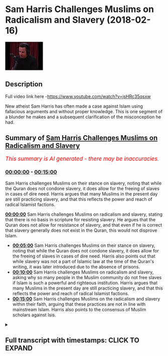 # Sam Harris Challenges Muslims on Radicalism and Slavery (2018-02-16)

![alt Sam Harris Challenges Muslims on Radicalism and Slavery](Hl7mPkjE8pI.jpg "Sam Harris Challenges Muslims on Radicalism and Slavery")

## Description

Full video link here -https://www.youtube.com/watch?v=jsHRc35qsxw

New atheist Sam Harris has often made a case against Islam using fallacious arguments and without proper knowledge. This is one segment of a blunder he makes and a subsequent clarification of the misconception he had.

## Summary of [Sam Harris Challenges Muslims on Radicalism and Slavery](https://www.youtube.com/watch?v=Hl7mPkjE8pI)


*<span style="color:red; font-size:125%">This summary is AI generated - there may be inaccuracies</span>. [](/)*

### [00:00:00](https://www.youtube.com/watch?v=Hl7mPkjE8pI&t=0) - [00:15:00](https://www.youtube.com/watch?v=Hl7mPkjE8pI&t=900)

 Sam Harris challenges Muslims on their stance on slavery, noting that while the Quran does not condone slavery, it does allow for the freeing of slaves in cases of dire need. Harris argues that many Muslims in the present day are still practicing slavery, and that this reflects the power and reach of radical Islamist factions.

**[00:00:00](https://www.youtube.com/watch?v=Hl7mPkjE8pI&t=0)** Sam Harris challenges Muslims on radicalism and slavery, stating that there is no basis in scripture for resisting slavery. He argues that the Quran does not allow for resistance of slavery, and that even if he is correct that slavery generally does not exist in the Quran, this would not disprove Islam.
* **[00:05:00](https://www.youtube.com/watch?v=Hl7mPkjE8pI&t=300)**  Sam Harris challenges Muslims on their stance on slavery, noting that while the Quran does not condone slavery, it does allow for the freeing of slaves in cases of dire need. Harris also points out that while slavery was not a part of Islamic law at the time of the Quran's writing, it was later introduced due to the absence of prisons.
* **[00:10:00](https://www.youtube.com/watch?v=Hl7mPkjE8pI&t=600)** Sam Harris challenges Muslims on radicalism and slavery, asking why so many people in the Muslim community do not free slaves if Islam is such a powerful and righteous institution. Harris argues that many Muslims in the present day are still practicing slavery, and that this reflects the power and reach of radical Islamist factions.
* **[00:15:00](https://www.youtube.com/watch?v=Hl7mPkjE8pI&t=900)** Sam Harris challenges Muslims on the radicalism and slavery within their faith, arguing that these practices are not in line with mainstream Islam. Harris also points to the consensus of Muslim scholars against Isis.

<details><summary><h2>Full transcript with timestamps: CLICK TO EXPAND</h2></summary>

[0:00:02](https://youtu.be/Hl7mPkjE8pI?t=2) so that he would you me I don't even  
[0:00:11](https://youtu.be/Hl7mPkjE8pI?t=11) have to go to them alright let's go to  
[0:00:13](https://youtu.be/Hl7mPkjE8pI?t=13) the next one no you can slavery this is  
[0:00:17](https://youtu.be/Hl7mPkjE8pI?t=17) the horror of Abrahamic religion  
[0:00:21](https://youtu.be/Hl7mPkjE8pI?t=21) generally these are this is why we know  
[0:00:23](https://youtu.be/Hl7mPkjE8pI?t=23) these are in books were not authored by  
[0:00:25](https://youtu.be/Hl7mPkjE8pI?t=25) a moral genius the Bible in the Quran  
[0:00:28](https://youtu.be/Hl7mPkjE8pI?t=28) can't give you a basis to resist slavery  
[0:00:32](https://youtu.be/Hl7mPkjE8pI?t=32) take it away so this is this is really  
[0:00:36](https://youtu.be/Hl7mPkjE8pI?t=36) interesting because Sam Harris is  
[0:00:37](https://youtu.be/Hl7mPkjE8pI?t=37) actually written a book called the moral  
[0:00:39](https://youtu.be/Hl7mPkjE8pI?t=39) landscape and in that book called the  
[0:00:42](https://youtu.be/Hl7mPkjE8pI?t=42) moral landscape he writes in a footnote  
[0:00:44](https://youtu.be/Hl7mPkjE8pI?t=44) and one of the ending chapters I forget  
[0:00:46](https://youtu.be/Hl7mPkjE8pI?t=46) which type sure exactly but he writes  
[0:00:48](https://youtu.be/Hl7mPkjE8pI?t=48) and this is a kind of paraphrase of what  
[0:00:51](https://youtu.be/Hl7mPkjE8pI?t=51) he says he says that there is no  
[0:00:52](https://youtu.be/Hl7mPkjE8pI?t=52) neurobiological way of ascertaining  
[0:00:55](https://youtu.be/Hl7mPkjE8pI?t=55) truth and falsehood in other words  
[0:00:58](https://youtu.be/Hl7mPkjE8pI?t=58) objective morality according to sam  
[0:01:00](https://youtu.be/Hl7mPkjE8pI?t=60) harris cannot be ascertained on the  
[0:01:02](https://youtu.be/Hl7mPkjE8pI?t=62) atheistic materialistic worldview this  
[0:01:05](https://youtu.be/Hl7mPkjE8pI?t=65) is not just some Harris's opinion this  
[0:01:07](https://youtu.be/Hl7mPkjE8pI?t=67) is the opinion of Richard Dawkins of  
[0:01:08](https://youtu.be/Hl7mPkjE8pI?t=68) jacquees Derrida of Bertrand Russell of  
[0:01:11](https://youtu.be/Hl7mPkjE8pI?t=71) Nietzsche of most post modernist atheist  
[0:01:15](https://youtu.be/Hl7mPkjE8pI?t=75) philosophers that actually objects of  
[0:01:17](https://youtu.be/Hl7mPkjE8pI?t=77) morality cannot be ascertained what's  
[0:01:20](https://youtu.be/Hl7mPkjE8pI?t=80) really interesting is that on the one  
[0:01:21](https://youtu.be/Hl7mPkjE8pI?t=81) hand where they make this patently clear  
[0:01:22](https://youtu.be/Hl7mPkjE8pI?t=82) but there was no philosophical  
[0:01:24](https://youtu.be/Hl7mPkjE8pI?t=84) epistemological base for basically  
[0:01:27](https://youtu.be/Hl7mPkjE8pI?t=87) believing an objective morality  
[0:01:30](https://youtu.be/Hl7mPkjE8pI?t=90) they'll make arguments which are moral  
[0:01:33](https://youtu.be/Hl7mPkjE8pI?t=93) against religion and this is one of the  
[0:01:36](https://youtu.be/Hl7mPkjE8pI?t=96) arguments that they made so he makes he  
[0:01:38](https://youtu.be/Hl7mPkjE8pI?t=98) says that the slavery and whatnot let's  
[0:01:40](https://youtu.be/Hl7mPkjE8pI?t=100) take for granted let's let's say for the  
[0:01:42](https://youtu.be/Hl7mPkjE8pI?t=102) sake of argument that he's right about  
[0:01:43](https://youtu.be/Hl7mPkjE8pI?t=103) this about slavery generally speaking  
[0:01:45](https://youtu.be/Hl7mPkjE8pI?t=105) even if he was completely right that  
[0:01:48](https://youtu.be/Hl7mPkjE8pI?t=108) would do absolutely nothing for the case  
[0:01:49](https://youtu.be/Hl7mPkjE8pI?t=109) of atheism and absolutely nothing for  
[0:01:51](https://youtu.be/Hl7mPkjE8pI?t=111) disproving Islam however he is wrong on  
[0:01:53](https://youtu.be/Hl7mPkjE8pI?t=113) that because of one very simple verse in  
[0:01:57](https://youtu.be/Hl7mPkjE8pI?t=117) the Quran which most of the children our  
[0:02:00](https://youtu.be/Hl7mPkjE8pI?t=120) children have memorized in so little  
[0:02:02](https://youtu.be/Hl7mPkjE8pI?t=122) ballads in chapter 90 of the Quran where  
[0:02:04](https://youtu.be/Hl7mPkjE8pI?t=124) simply says were mad at the rock amela  
[0:02:06](https://youtu.be/Hl7mPkjE8pI?t=126) ABBA FATCA Aqaba what do you know of the  
[0:02:10](https://youtu.be/Hl7mPkjE8pI?t=130) good way what would make you know what  
[0:02:12](https://youtu.be/Hl7mPkjE8pI?t=132) the good way is for  
[0:02:13](https://youtu.be/Hl7mPkjE8pI?t=133) being slaves is the good way his exact  
[0:02:15](https://youtu.be/Hl7mPkjE8pI?t=135) terminology was that there is nothing  
[0:02:17](https://youtu.be/Hl7mPkjE8pI?t=137) within or inside or outside of the  
[0:02:20](https://youtu.be/Hl7mPkjE8pI?t=140) scriptures which allows for the  
[0:02:22](https://youtu.be/Hl7mPkjE8pI?t=142) resisting of slavery the Quran says very  
[0:02:24](https://youtu.be/Hl7mPkjE8pI?t=144) clearly that actually were mad at the  
[0:02:27](https://youtu.be/Hl7mPkjE8pI?t=147) raka malapa  
[0:02:28](https://youtu.be/Hl7mPkjE8pI?t=148) what would make you know what the good  
[0:02:30](https://youtu.be/Hl7mPkjE8pI?t=150) way is freeing slaves is the good way  
[0:02:32](https://youtu.be/Hl7mPkjE8pI?t=152) what he is saying because he is I  
[0:02:34](https://youtu.be/Hl7mPkjE8pI?t=154) believe theologically illiterate I don't  
[0:02:38](https://youtu.be/Hl7mPkjE8pI?t=158) think he's actually someone who reads  
[0:02:39](https://youtu.be/Hl7mPkjE8pI?t=159) books theological books Quran Sunnah  
[0:02:42](https://youtu.be/Hl7mPkjE8pI?t=162) hadith and these things I don't think he  
[0:02:44](https://youtu.be/Hl7mPkjE8pI?t=164) actually even looks at the Bible too  
[0:02:45](https://youtu.be/Hl7mPkjE8pI?t=165) deeply I think he makes sociological  
[0:02:48](https://youtu.be/Hl7mPkjE8pI?t=168) cases and generalizes them on the  
[0:02:50](https://youtu.be/Hl7mPkjE8pI?t=170) religion and that's very very much the  
[0:02:53](https://youtu.be/Hl7mPkjE8pI?t=173) nature of what he does he never close to  
[0:02:54](https://youtu.be/Hl7mPkjE8pI?t=174) Quran  
[0:02:55](https://youtu.be/Hl7mPkjE8pI?t=175) you'll never really see this guy quote  
[0:02:56](https://youtu.be/Hl7mPkjE8pI?t=176) in the Quran sam harris sam harris  
[0:02:58](https://youtu.be/Hl7mPkjE8pI?t=178) doesn't really quote though I've never  
[0:02:59](https://youtu.be/Hl7mPkjE8pI?t=179) seen him I've never once seen him  
[0:03:00](https://youtu.be/Hl7mPkjE8pI?t=180) quoting the Quran because he knows muddy  
[0:03:02](https://youtu.be/Hl7mPkjE8pI?t=182) water for him he's not trained on this  
[0:03:05](https://youtu.be/Hl7mPkjE8pI?t=185) he shouldn't talk about this is he is  
[0:03:07](https://youtu.be/Hl7mPkjE8pI?t=187) what they call an ultra crapper darien  
[0:03:09](https://youtu.be/Hl7mPkjE8pI?t=189) his non-specialists talking about  
[0:03:11](https://youtu.be/Hl7mPkjE8pI?t=191) something which does not concern him  
[0:03:13](https://youtu.be/Hl7mPkjE8pI?t=193) he's completely talking about something  
[0:03:14](https://youtu.be/Hl7mPkjE8pI?t=194) which is out of his Lane when he does  
[0:03:16](https://youtu.be/Hl7mPkjE8pI?t=196) the same thing with philosophies the  
[0:03:17](https://youtu.be/Hl7mPkjE8pI?t=197) same thing he's a non specialist in  
[0:03:19](https://youtu.be/Hl7mPkjE8pI?t=199) philosophy not specialists in theology  
[0:03:20](https://youtu.be/Hl7mPkjE8pI?t=200) when he talks about both those matters  
[0:03:22](https://youtu.be/Hl7mPkjE8pI?t=202) as if he is an authority on those two  
[0:03:23](https://youtu.be/Hl7mPkjE8pI?t=203) matters so here he said that the the  
[0:03:27](https://youtu.be/Hl7mPkjE8pI?t=207) Quran and I'm also quite the Bible now  
[0:03:29](https://youtu.be/Hl7mPkjE8pI?t=209) but we're talking about the Quran  
[0:03:30](https://youtu.be/Hl7mPkjE8pI?t=210) specifically has there's nothing in it  
[0:03:32](https://youtu.be/Hl7mPkjE8pI?t=212) that would allow us to resist slavery so  
[0:03:33](https://youtu.be/Hl7mPkjE8pI?t=213) he would not be able to basically just  
[0:03:35](https://youtu.be/Hl7mPkjE8pI?t=215) he would not be able to explain away  
[0:03:38](https://youtu.be/Hl7mPkjE8pI?t=218) that verse which is a non abrogated  
[0:03:40](https://youtu.be/Hl7mPkjE8pI?t=220) verse of the Quran moreover I guess what  
[0:03:43](https://youtu.be/Hl7mPkjE8pI?t=223) he's trying to say is because the office  
[0:03:44](https://youtu.be/Hl7mPkjE8pI?t=224) of the Quran which talked about what  
[0:03:45](https://youtu.be/Hl7mPkjE8pI?t=225) your right hand possesses and and these  
[0:03:48](https://youtu.be/Hl7mPkjE8pI?t=228) things in the hadith the various a  
[0:03:51](https://youtu.be/Hl7mPkjE8pI?t=231) hadith Nasir how it shows us that there  
[0:03:52](https://youtu.be/Hl7mPkjE8pI?t=232) were slaves at the time of the Prophet  
[0:03:53](https://youtu.be/Hl7mPkjE8pI?t=233) and we're not denying that that's the  
[0:03:54](https://youtu.be/Hl7mPkjE8pI?t=234) case absolutely there was slaves at the  
[0:03:56](https://youtu.be/Hl7mPkjE8pI?t=236) time of the Prophet we are saying that  
[0:03:58](https://youtu.be/Hl7mPkjE8pI?t=238) the object of office led the whole world  
[0:04:00](https://youtu.be/Hl7mPkjE8pI?t=240) I mean the whole world at that time  
[0:04:01](https://youtu.be/Hl7mPkjE8pI?t=241) absolutely well slavery ended in  
[0:04:03](https://youtu.be/Hl7mPkjE8pI?t=243) American 1865 in in Britain in 1807 and  
[0:04:09](https://youtu.be/Hl7mPkjE8pI?t=249) you can that's legally once again if we  
[0:04:12](https://youtu.be/Hl7mPkjE8pI?t=252) take a step back and say what is slavery  
[0:04:13](https://youtu.be/Hl7mPkjE8pI?t=253) does it the international I think is  
[0:04:16](https://youtu.be/Hl7mPkjE8pI?t=256) called the International anti-slavery  
[0:04:17](https://youtu.be/Hl7mPkjE8pI?t=257) organisations they they actually said  
[0:04:20](https://youtu.be/Hl7mPkjE8pI?t=260) that slavery is defined as includes  
[0:04:23](https://youtu.be/Hl7mPkjE8pI?t=263) child labor human trafficking and  
[0:04:25](https://youtu.be/Hl7mPkjE8pI?t=265) prostitution let's  
[0:04:27](https://youtu.be/Hl7mPkjE8pI?t=267) these things if we consider these  
[0:04:29](https://youtu.be/Hl7mPkjE8pI?t=269) factors and we're very serious about  
[0:04:30](https://youtu.be/Hl7mPkjE8pI?t=270) those definitions and I would say I  
[0:04:32](https://youtu.be/Hl7mPkjE8pI?t=272) would claim that the West is actually  
[0:04:34](https://youtu.be/Hl7mPkjE8pI?t=274) more involved and engaged with slavery  
[0:04:37](https://youtu.be/Hl7mPkjE8pI?t=277) than any other part of the world and I  
[0:04:40](https://youtu.be/Hl7mPkjE8pI?t=280) think that now if you really care if you  
[0:04:43](https://youtu.be/Hl7mPkjE8pI?t=283) really want to make a difference since  
[0:04:45](https://youtu.be/Hl7mPkjE8pI?t=285) we live here that's something that's not  
[0:04:47](https://youtu.be/Hl7mPkjE8pI?t=287) talked about that's like our little  
[0:04:49](https://youtu.be/Hl7mPkjE8pI?t=289) secret America's secret that there are  
[0:04:51](https://youtu.be/Hl7mPkjE8pI?t=291) child sex slave rings in our country  
[0:04:54](https://youtu.be/Hl7mPkjE8pI?t=294) right now up to three hundred thousand  
[0:05:02](https://youtu.be/Hl7mPkjE8pI?t=302) boys and girls are sold in the United  
[0:05:04](https://youtu.be/Hl7mPkjE8pI?t=304) States every year and many of them don't  
[0:05:07](https://youtu.be/Hl7mPkjE8pI?t=307) make it out of the industry alive there  
[0:05:10](https://youtu.be/Hl7mPkjE8pI?t=310) are only 99 known survivors from the  
[0:05:13](https://youtu.be/Hl7mPkjE8pI?t=313) state of Texas in the last 20 years  
[0:05:14](https://youtu.be/Hl7mPkjE8pI?t=314) who've managed to escape sexual slavery  
[0:05:17](https://youtu.be/Hl7mPkjE8pI?t=317) when we think of the most horrific of  
[0:05:19](https://youtu.be/Hl7mPkjE8pI?t=319) crimes the ones so morally repugnant and  
[0:05:22](https://youtu.be/Hl7mPkjE8pI?t=322) Barbara you know the widespread ones  
[0:05:24](https://youtu.be/Hl7mPkjE8pI?t=324) that make you question humanity it can  
[0:05:27](https://youtu.be/Hl7mPkjE8pI?t=327) help us cope to believe they happen  
[0:05:28](https://youtu.be/Hl7mPkjE8pI?t=328) somewhere else  
[0:05:29](https://youtu.be/Hl7mPkjE8pI?t=329) somewhere far away that's why this  
[0:05:31](https://youtu.be/Hl7mPkjE8pI?t=331) weekend's FBI prostitution sting and  
[0:05:34](https://youtu.be/Hl7mPkjE8pI?t=334) capture of over a hundred and fifty  
[0:05:35](https://youtu.be/Hl7mPkjE8pI?t=335) pimps was so disturbing over a hundred  
[0:05:38](https://youtu.be/Hl7mPkjE8pI?t=338) children rescued sexual slavery here at  
[0:05:42](https://youtu.be/Hl7mPkjE8pI?t=342) home how does it still happen right so  
[0:05:44](https://youtu.be/Hl7mPkjE8pI?t=344) now you want to go ahead and do some  
[0:05:46](https://youtu.be/Hl7mPkjE8pI?t=346) social good yeah Joe Rogan's just step  
[0:05:48](https://youtu.be/Hl7mPkjE8pI?t=348) up Sam Harris to step up while you men  
[0:05:50](https://youtu.be/Hl7mPkjE8pI?t=350) trafficking and talk about human  
[0:05:51](https://youtu.be/Hl7mPkjE8pI?t=351) trafficking that's happening right here  
[0:05:53](https://youtu.be/Hl7mPkjE8pI?t=353) in our backyard yeah but no you got to  
[0:05:55](https://youtu.be/Hl7mPkjE8pI?t=355) go talk about you know is that the other  
[0:05:57](https://youtu.be/Hl7mPkjE8pI?t=357) I point the finger that way  
[0:05:59](https://youtu.be/Hl7mPkjE8pI?t=359) so we don't have to really talk about  
[0:06:00](https://youtu.be/Hl7mPkjE8pI?t=360) what's going on at home it's really  
[0:06:01](https://youtu.be/Hl7mPkjE8pI?t=361) interesting cuz Polaris said that  
[0:06:03](https://youtu.be/Hl7mPkjE8pI?t=363) Polaris is what I think is cool pilars  
[0:06:04](https://youtu.be/Hl7mPkjE8pI?t=364) one of the organizations they said that  
[0:06:06](https://youtu.be/Hl7mPkjE8pI?t=366) America's engaged in slavery the  
[0:06:08](https://youtu.be/Hl7mPkjE8pI?t=368) majority of people that they enslave in  
[0:06:10](https://youtu.be/Hl7mPkjE8pI?t=370) human trafficking human trafficking  
[0:06:11](https://youtu.be/Hl7mPkjE8pI?t=371) forms is that are actually people of  
[0:06:13](https://youtu.be/Hl7mPkjE8pI?t=373) ethnic minority descent so black people  
[0:06:16](https://youtu.be/Hl7mPkjE8pI?t=376) etc those people are human engaged in  
[0:06:20](https://youtu.be/Hl7mPkjE8pI?t=380) the process of human trafficking who are  
[0:06:21](https://youtu.be/Hl7mPkjE8pI?t=381) who are trafficked are actually people  
[0:06:23](https://youtu.be/Hl7mPkjE8pI?t=383) of ethnic minorities so they're actually  
[0:06:25](https://youtu.be/Hl7mPkjE8pI?t=385) oppressing minorities enslaving people  
[0:06:28](https://youtu.be/Hl7mPkjE8pI?t=388) going back to what we used to be doing  
[0:06:30](https://youtu.be/Hl7mPkjE8pI?t=390) the 1865 days and talking to us about  
[0:06:33](https://youtu.be/Hl7mPkjE8pI?t=393) slavery  
[0:06:34](https://youtu.be/Hl7mPkjE8pI?t=394) it's lama's I would put this very  
[0:06:35](https://youtu.be/Hl7mPkjE8pI?t=395) candidly only on the record one of the  
[0:06:38](https://youtu.be/Hl7mPkjE8pI?t=398) objectives of Islam  
[0:06:40](https://youtu.be/Hl7mPkjE8pI?t=400) is to do away with the institution of  
[0:06:43](https://youtu.be/Hl7mPkjE8pI?t=403) slavery the the mechanism by which and  
[0:06:46](https://youtu.be/Hl7mPkjE8pI?t=406) through which it attempted to do this  
[0:06:48](https://youtu.be/Hl7mPkjE8pI?t=408) which is what I was saying before was an  
[0:06:51](https://youtu.be/Hl7mPkjE8pI?t=411) incremental gradualist method  
[0:06:53](https://youtu.be/Hl7mPkjE8pI?t=413) it wasn't an instant abolition and we  
[0:06:55](https://youtu.be/Hl7mPkjE8pI?t=415) know from history that frankly when  
[0:06:57](https://youtu.be/Hl7mPkjE8pI?t=417) abolitions are attempted just like in  
[0:06:59](https://youtu.be/Hl7mPkjE8pI?t=419) this country when the abolition was at M  
[0:07:00](https://youtu.be/Hl7mPkjE8pI?t=420) state of alcohol people rebelled against  
[0:07:02](https://youtu.be/Hl7mPkjE8pI?t=422) it very quickly if something as deep and  
[0:07:05](https://youtu.be/Hl7mPkjE8pI?t=425) as economically important as the  
[0:07:07](https://youtu.be/Hl7mPkjE8pI?t=427) institution of slavery is interwoven  
[0:07:09](https://youtu.be/Hl7mPkjE8pI?t=429) into the economic fiber of a society  
[0:07:12](https://youtu.be/Hl7mPkjE8pI?t=432) it's not possible if we to pull the rug  
[0:07:14](https://youtu.be/Hl7mPkjE8pI?t=434) under someone's foot so in other words  
[0:07:16](https://youtu.be/Hl7mPkjE8pI?t=436) what Islam came with was an incremental  
[0:07:18](https://youtu.be/Hl7mPkjE8pI?t=438) method using different things and of  
[0:07:21](https://youtu.be/Hl7mPkjE8pI?t=441) them as they can't because in sort of  
[0:07:23](https://youtu.be/Hl7mPkjE8pI?t=443) the touhou chapter of the Quran one of  
[0:07:25](https://youtu.be/Hl7mPkjE8pI?t=445) the there are nine things or eight or  
[0:07:27](https://youtu.be/Hl7mPkjE8pI?t=447) nine things that are mentioned in the in  
[0:07:29](https://youtu.be/Hl7mPkjE8pI?t=449) the verse which talks about zakat and  
[0:07:31](https://youtu.be/Hl7mPkjE8pI?t=451) one of them was well fed a club the  
[0:07:33](https://youtu.be/Hl7mPkjE8pI?t=453) people who is who are enslaved so in  
[0:07:35](https://youtu.be/Hl7mPkjE8pI?t=455) other words since the cat is one of the  
[0:07:37](https://youtu.be/Hl7mPkjE8pI?t=457) five pillars of Islam and since the five  
[0:07:40](https://youtu.be/Hl7mPkjE8pI?t=460) pillar this particular pillar must be  
[0:07:42](https://youtu.be/Hl7mPkjE8pI?t=462) continued until the day of judgment we  
[0:07:44](https://youtu.be/Hl7mPkjE8pI?t=464) believe then the e there must have been  
[0:07:46](https://youtu.be/Hl7mPkjE8pI?t=466) a certain amount of money always  
[0:07:49](https://youtu.be/Hl7mPkjE8pI?t=469) designated for the freeing of slaves but  
[0:07:52](https://youtu.be/Hl7mPkjE8pI?t=472) of course sam harris doesn't know this  
[0:07:54](https://youtu.be/Hl7mPkjE8pI?t=474) another thing which is really  
[0:07:56](https://youtu.be/Hl7mPkjE8pI?t=476) interesting is chapter 24 verse 33 of  
[0:07:58](https://youtu.be/Hl7mPkjE8pI?t=478) the quran which explicitly says that if  
[0:08:02](https://youtu.be/Hl7mPkjE8pI?t=482) at that particular time which is  
[0:08:04](https://youtu.be/Hl7mPkjE8pI?t=484) obviously not not applicable to us and  
[0:08:06](https://youtu.be/Hl7mPkjE8pI?t=486) that particular historical time period  
[0:08:09](https://youtu.be/Hl7mPkjE8pI?t=489) something called maquette Eber can be  
[0:08:10](https://youtu.be/Hl7mPkjE8pI?t=490) done no kotoba is where you literally  
[0:08:12](https://youtu.be/Hl7mPkjE8pI?t=492) have someone who's enslaved and then  
[0:08:14](https://youtu.be/Hl7mPkjE8pI?t=494) they say to their slave owner they say  
[0:08:17](https://youtu.be/Hl7mPkjE8pI?t=497) to their slave owner I want to be free  
[0:08:18](https://youtu.be/Hl7mPkjE8pI?t=498) and I'll ransom myself okay that person  
[0:08:22](https://youtu.be/Hl7mPkjE8pI?t=502) is not a criminal that person is not  
[0:08:25](https://youtu.be/Hl7mPkjE8pI?t=505) someone who's done anything according to  
[0:08:27](https://youtu.be/Hl7mPkjE8pI?t=507) chapter 24 verse 33 and you can look at  
[0:08:28](https://youtu.be/Hl7mPkjE8pI?t=508) for example to fiddle Toby or other  
[0:08:30](https://youtu.be/Hl7mPkjE8pI?t=510) tempers here like extra Jesus's that  
[0:08:33](https://youtu.be/Hl7mPkjE8pI?t=513) explicitly say that there's an opinion  
[0:08:35](https://youtu.be/Hl7mPkjE8pI?t=515) that says and this is a strong opinion  
[0:08:36](https://youtu.be/Hl7mPkjE8pI?t=516) going back to the Sahaba and the  
[0:08:38](https://youtu.be/Hl7mPkjE8pI?t=518) Companions the Prophet if this  
[0:08:40](https://youtu.be/Hl7mPkjE8pI?t=520) particular indentured servant because  
[0:08:43](https://youtu.be/Hl7mPkjE8pI?t=523) they're not really slaves in the  
[0:08:44](https://youtu.be/Hl7mPkjE8pI?t=524) colloquial sense because you think of  
[0:08:45](https://youtu.be/Hl7mPkjE8pI?t=525) slaves like racial slavery we'd never  
[0:08:46](https://youtu.be/Hl7mPkjE8pI?t=526) had died in Islam  
[0:08:47](https://youtu.be/Hl7mPkjE8pI?t=527) that's never been part of Islamic never  
[0:08:49](https://youtu.be/Hl7mPkjE8pI?t=529) never ever racial stuff is the Quran is  
[0:08:52](https://youtu.be/Hl7mPkjE8pI?t=532) very that's what people think that's  
[0:08:54](https://youtu.be/Hl7mPkjE8pI?t=534) they have in there that we're talking  
[0:08:55](https://youtu.be/Hl7mPkjE8pI?t=535) about indentured because at the time  
[0:08:56](https://youtu.be/Hl7mPkjE8pI?t=536) there was no prisons so these people  
[0:08:58](https://youtu.be/Hl7mPkjE8pI?t=538) were put into into homes and imprisoned  
[0:09:01](https://youtu.be/Hl7mPkjE8pI?t=541) as if it was a prison right  
[0:09:04](https://youtu.be/Hl7mPkjE8pI?t=544) so that particular person if they demand  
[0:09:06](https://youtu.be/Hl7mPkjE8pI?t=546) yeah if they demand from the the slave  
[0:09:09](https://youtu.be/Hl7mPkjE8pI?t=549) owner to be freed then according to the  
[0:09:12](https://youtu.be/Hl7mPkjE8pI?t=552) Philip or Toby  
[0:09:13](https://youtu.be/Hl7mPkjE8pI?t=553) and according to the sahaba that are  
[0:09:15](https://youtu.be/Hl7mPkjE8pI?t=555) related by this stuff's here they must  
[0:09:19](https://youtu.be/Hl7mPkjE8pI?t=559) be freed even if the the slave owner or  
[0:09:21](https://youtu.be/Hl7mPkjE8pI?t=561) you can say the the the the the one  
[0:09:24](https://youtu.be/Hl7mPkjE8pI?t=564) who's the prisoner the the one who's  
[0:09:26](https://youtu.be/Hl7mPkjE8pI?t=566) imprisoning this indentured servant  
[0:09:27](https://youtu.be/Hl7mPkjE8pI?t=567) declines it this person can go to  
[0:09:29](https://youtu.be/Hl7mPkjE8pI?t=569) Accardi can go to a judge and and  
[0:09:32](https://youtu.be/Hl7mPkjE8pI?t=572) forcefully be be liberated or  
[0:09:37](https://youtu.be/Hl7mPkjE8pI?t=577) emancipated so in other words islam I  
[0:09:40](https://youtu.be/Hl7mPkjE8pI?t=580) would argue is the only ancient system  
[0:09:43](https://youtu.be/Hl7mPkjE8pI?t=583) which allowed for the freeing of people  
[0:09:48](https://youtu.be/Hl7mPkjE8pI?t=588) which were either slaves indentured  
[0:09:49](https://youtu.be/Hl7mPkjE8pI?t=589) servants or otherwise there's nothing  
[0:09:52](https://youtu.be/Hl7mPkjE8pI?t=592) else in the history of man that went out  
[0:09:55](https://youtu.be/Hl7mPkjE8pI?t=595) of its way in order to get people out of  
[0:09:56](https://youtu.be/Hl7mPkjE8pI?t=596) the shackles of slavery and into and  
[0:09:59](https://youtu.be/Hl7mPkjE8pI?t=599) emancipated generally speaking whether  
[0:10:00](https://youtu.be/Hl7mPkjE8pI?t=600) it be Muslim or Muslim what comes to my  
[0:10:03](https://youtu.be/Hl7mPkjE8pI?t=603) mind is it is a turban hadatha was it am  
[0:10:07](https://youtu.be/Hl7mPkjE8pI?t=607) I saying the right name where when he  
[0:10:08](https://youtu.be/Hl7mPkjE8pI?t=608) was freed and then he had a chance to go  
[0:10:12](https://youtu.be/Hl7mPkjE8pI?t=612) back to his father to his family he  
[0:10:16](https://youtu.be/Hl7mPkjE8pI?t=616) chose to stay you know out of the love  
[0:10:19](https://youtu.be/Hl7mPkjE8pI?t=619) you know out of the love that he had for  
[0:10:23](https://youtu.be/Hl7mPkjE8pI?t=623) Prophet Muhammad peace and blessings be  
[0:10:25](https://youtu.be/Hl7mPkjE8pI?t=625) upon him yeah so you have a when you put  
[0:10:27](https://youtu.be/Hl7mPkjE8pI?t=627) yourself when you take yourself living  
[0:10:29](https://youtu.be/Hl7mPkjE8pI?t=629) in today's 2018 today's age right and  
[0:10:34](https://youtu.be/Hl7mPkjE8pI?t=634) then you take your back yourself back  
[0:10:36](https://youtu.be/Hl7mPkjE8pI?t=636) 1,400 years ago when the whole world  
[0:10:38](https://youtu.be/Hl7mPkjE8pI?t=638) everybody is a muslin slavery day  
[0:10:39](https://youtu.be/Hl7mPkjE8pI?t=639) absolutely medicine then Islam came to  
[0:10:42](https://youtu.be/Hl7mPkjE8pI?t=642) free the necks of the slaves right  
[0:10:44](https://youtu.be/Hl7mPkjE8pI?t=644) so if Islam just came and said it's late  
[0:10:47](https://youtu.be/Hl7mPkjE8pI?t=647) a slavery is erratic you wouldn't work  
[0:10:48](https://youtu.be/Hl7mPkjE8pI?t=648) it wouldn't work you got people invested  
[0:10:50](https://youtu.be/Hl7mPkjE8pI?t=650) with millions hundreds of millions of  
[0:10:52](https://youtu.be/Hl7mPkjE8pI?t=652) dollars you know in slave business  
[0:10:54](https://youtu.be/Hl7mPkjE8pI?t=654) absolutely but then what you're saying  
[0:10:56](https://youtu.be/Hl7mPkjE8pI?t=656) here is now if I'm correct now in every  
[0:10:59](https://youtu.be/Hl7mPkjE8pI?t=659) which way you turn and you just made the  
[0:11:01](https://youtu.be/Hl7mPkjE8pI?t=661) road that now it penetrated the hearts  
[0:11:05](https://youtu.be/Hl7mPkjE8pI?t=665) yeah so people gave  
[0:11:07](https://youtu.be/Hl7mPkjE8pI?t=667) is up absolutely from the love of their  
[0:11:09](https://youtu.be/Hl7mPkjE8pI?t=669) heart absolutely not like that it was  
[0:11:11](https://youtu.be/Hl7mPkjE8pI?t=671) forced in this country and to this day  
[0:11:12](https://youtu.be/Hl7mPkjE8pI?t=672) people are like these people should be  
[0:11:14](https://youtu.be/Hl7mPkjE8pI?t=674) slaves right and you have all this  
[0:11:16](https://youtu.be/Hl7mPkjE8pI?t=676) racism is this yeah but there are  
[0:11:19](https://youtu.be/Hl7mPkjE8pI?t=679) certain situations where people will be  
[0:11:21](https://youtu.be/Hl7mPkjE8pI?t=681) forced to free slaves for example in  
[0:11:23](https://youtu.be/Hl7mPkjE8pI?t=683) Islam if someone had sexual intercourse  
[0:11:26](https://youtu.be/Hl7mPkjE8pI?t=686) with their wife in Ramadan they have to  
[0:11:28](https://youtu.be/Hl7mPkjE8pI?t=688) free a slave if someone does the harm  
[0:11:30](https://youtu.be/Hl7mPkjE8pI?t=690) which is mentioned in chapter 58 of the  
[0:11:32](https://youtu.be/Hl7mPkjE8pI?t=692) Quran which they call their wives that  
[0:11:33](https://youtu.be/Hl7mPkjE8pI?t=693) they say they you're not you're  
[0:11:35](https://youtu.be/Hl7mPkjE8pI?t=695) basically not you're like my mother in  
[0:11:37](https://youtu.be/Hl7mPkjE8pI?t=697) other words you're not sexually  
[0:11:38](https://youtu.be/Hl7mPkjE8pI?t=698) compatible with me or something it's a  
[0:11:39](https://youtu.be/Hl7mPkjE8pI?t=699) very specific kind of insult free after  
[0:11:41](https://youtu.be/Hl7mPkjE8pI?t=701) free slaves yeah if they did if they  
[0:11:43](https://youtu.be/Hl7mPkjE8pI?t=703) didn't off you have to free it so  
[0:11:45](https://youtu.be/Hl7mPkjE8pI?t=705) there's so many things in Islam which  
[0:11:47](https://youtu.be/Hl7mPkjE8pI?t=707) you're forced to free slaves if you do  
[0:11:49](https://youtu.be/Hl7mPkjE8pI?t=709) certain things then these slaves also  
[0:11:51](https://youtu.be/Hl7mPkjE8pI?t=711) slaves when I come governors then they  
[0:11:53](https://youtu.be/Hl7mPkjE8pI?t=713) become scholars they become like  
[0:11:55](https://youtu.be/Hl7mPkjE8pI?t=715) absolutely had people of high prestige  
[0:11:57](https://youtu.be/Hl7mPkjE8pI?t=717) people will not understand this but some  
[0:12:00](https://youtu.be/Hl7mPkjE8pI?t=720) people and because we just said that for  
[0:12:02](https://youtu.be/Hl7mPkjE8pI?t=722) example if someone was enslaved or an  
[0:12:05](https://youtu.be/Hl7mPkjE8pI?t=725) indentured servant don't you serve in  
[0:12:06](https://youtu.be/Hl7mPkjE8pI?t=726) there literally whatever yeah that's  
[0:12:08](https://youtu.be/Hl7mPkjE8pI?t=728) what they were they were indentured  
[0:12:09](https://youtu.be/Hl7mPkjE8pI?t=729) servants if they were in in the house of  
[0:12:12](https://youtu.be/Hl7mPkjE8pI?t=732) someone who was imprisoning them and  
[0:12:14](https://youtu.be/Hl7mPkjE8pI?t=734) they had the rights over them and I say  
[0:12:15](https://youtu.be/Hl7mPkjE8pI?t=735) and they decided that they wanted to do  
[0:12:18](https://youtu.be/Hl7mPkjE8pI?t=738) more kata by which is this basically  
[0:12:21](https://youtu.be/Hl7mPkjE8pI?t=741) it's a ransom their ransom ransoming  
[0:12:23](https://youtu.be/Hl7mPkjE8pI?t=743) themselves they want to be freed and  
[0:12:26](https://youtu.be/Hl7mPkjE8pI?t=746) they had that opportunity and they  
[0:12:28](https://youtu.be/Hl7mPkjE8pI?t=748) didn't take it the question is why would  
[0:12:29](https://youtu.be/Hl7mPkjE8pI?t=749) those people don't take it a lot of the  
[0:12:30](https://youtu.be/Hl7mPkjE8pI?t=750) the particular slaves at that time I  
[0:12:32](https://youtu.be/Hl7mPkjE8pI?t=752) would mention servants they didn't take  
[0:12:34](https://youtu.be/Hl7mPkjE8pI?t=754) the opportunity because they they were  
[0:12:35](https://youtu.be/Hl7mPkjE8pI?t=755) getting free accommodation yes now  
[0:12:38](https://youtu.be/Hl7mPkjE8pI?t=758) that's why a lot of them continue to be  
[0:12:39](https://youtu.be/Hl7mPkjE8pI?t=759) Malik like the Mamluk Empire was  
[0:12:42](https://youtu.be/Hl7mPkjE8pI?t=762) actually the Mamluks there was two men  
[0:12:44](https://youtu.be/Hl7mPkjE8pI?t=764) blocks one in Egypt and one in India but  
[0:12:46](https://youtu.be/Hl7mPkjE8pI?t=766) the ones in Egypt and in India both of  
[0:12:48](https://youtu.be/Hl7mPkjE8pI?t=768) those was work work of a slave car or a  
[0:12:50](https://youtu.be/Hl7mPkjE8pI?t=770) tribe or slave a socio-economic grouping  
[0:12:54](https://youtu.be/Hl7mPkjE8pI?t=774) so they were socioeconomically the  
[0:12:57](https://youtu.be/Hl7mPkjE8pI?t=777) lowest of the low yet they were made  
[0:12:58](https://youtu.be/Hl7mPkjE8pI?t=778) into the highest of the high  
[0:13:00](https://youtu.be/Hl7mPkjE8pI?t=780) mm-hmm so it's not the same as the  
[0:13:03](https://youtu.be/Hl7mPkjE8pI?t=783) Western experience a lot of people think  
[0:13:04](https://youtu.be/Hl7mPkjE8pI?t=784) they generalize history say ok what will  
[0:13:06](https://youtu.be/Hl7mPkjE8pI?t=786) happen to the transatlantic slave trade  
[0:13:08](https://youtu.be/Hl7mPkjE8pI?t=788) where you had black people shift over in  
[0:13:10](https://youtu.be/Hl7mPkjE8pI?t=790) West Africa yeah that's the same thing  
[0:13:12](https://youtu.be/Hl7mPkjE8pI?t=792) as well as levers not ok before we go to  
[0:13:14](https://youtu.be/Hl7mPkjE8pI?t=794) the next one people are automatically  
[0:13:16](https://youtu.be/Hl7mPkjE8pI?t=796) automatically gonna see what's going on  
[0:13:18](https://youtu.be/Hl7mPkjE8pI?t=798) with this insane state right they use  
[0:13:20](https://youtu.be/Hl7mPkjE8pI?t=800) these  
[0:13:20](https://youtu.be/Hl7mPkjE8pI?t=800) range elements and then some things in  
[0:13:24](https://youtu.be/Hl7mPkjE8pI?t=804) Libya yeah what do you say to that I say  
[0:13:26](https://youtu.be/Hl7mPkjE8pI?t=806) to that I mean it's really really  
[0:13:28](https://youtu.be/Hl7mPkjE8pI?t=808) interesting the AI is is aa McStay we  
[0:13:32](https://youtu.be/Hl7mPkjE8pI?t=812) shouldn't call it that we should call -  
[0:13:33](https://youtu.be/Hl7mPkjE8pI?t=813) or something that whatever they want to  
[0:13:34](https://youtu.be/Hl7mPkjE8pI?t=814) call themselves but the insane stay in  
[0:13:36](https://youtu.be/Hl7mPkjE8pI?t=816) state that sounds good and saying hey  
[0:13:38](https://youtu.be/Hl7mPkjE8pI?t=818) those particular individuals first and  
[0:13:41](https://youtu.be/Hl7mPkjE8pI?t=821) foremost I've never seen such an extreme  
[0:13:44](https://youtu.be/Hl7mPkjE8pI?t=824) fringe in my whole life to the extent  
[0:13:46](https://youtu.be/Hl7mPkjE8pI?t=826) whereby I watched an interview in Arabic  
[0:13:48](https://youtu.be/Hl7mPkjE8pI?t=828) with one of the Mogul dimensions their  
[0:13:52](https://youtu.be/Hl7mPkjE8pI?t=832) names but they let's say they're of the  
[0:13:54](https://youtu.be/Hl7mPkjE8pI?t=834) same ilk as Osama bin Laden right they  
[0:13:57](https://youtu.be/Hl7mPkjE8pI?t=837) of the same ilk meaning they have the  
[0:13:58](https://youtu.be/Hl7mPkjE8pI?t=838) same kind of they believe in the same  
[0:14:00](https://youtu.be/Hl7mPkjE8pI?t=840) things and one of their leaders said we  
[0:14:05](https://youtu.be/Hl7mPkjE8pI?t=845) don't consider this is actually said he  
[0:14:07](https://youtu.be/Hl7mPkjE8pI?t=847) said we don't we call we call this group  
[0:14:11](https://youtu.be/Hl7mPkjE8pI?t=851) back to Allison ole Jamar  
[0:14:14](https://youtu.be/Hl7mPkjE8pI?t=854) so they don't consider them Sunni  
[0:14:15](https://youtu.be/Hl7mPkjE8pI?t=855) Muslims some scholars don't consider  
[0:14:18](https://youtu.be/Hl7mPkjE8pI?t=858) this particular faction is called  
[0:14:20](https://youtu.be/Hl7mPkjE8pI?t=860) [ __ ] Muslims some scholars have said  
[0:14:22](https://youtu.be/Hl7mPkjE8pI?t=862) that at all so that's one thing those  
[0:14:27](https://youtu.be/Hl7mPkjE8pI?t=867) people have said that they don't go  
[0:14:28](https://youtu.be/Hl7mPkjE8pI?t=868) there enslaving and this is what this  
[0:14:30](https://youtu.be/Hl7mPkjE8pI?t=870) person said in the interview they're  
[0:14:33](https://youtu.be/Hl7mPkjE8pI?t=873) enslaving their women so in other words  
[0:14:36](https://youtu.be/Hl7mPkjE8pI?t=876) that particular is another faction in  
[0:14:38](https://youtu.be/Hl7mPkjE8pI?t=878) the Syrian war which is let's say  
[0:14:39](https://youtu.be/Hl7mPkjE8pI?t=879) associated with extremism that other  
[0:14:43](https://youtu.be/Hl7mPkjE8pI?t=883) faction was associated saying the person  
[0:14:45](https://youtu.be/Hl7mPkjE8pI?t=885) is in charge of that faction that there  
[0:14:48](https://youtu.be/Hl7mPkjE8pI?t=888) is slaving our woman what does that show  
[0:14:51](https://youtu.be/Hl7mPkjE8pI?t=891) it shows actually to be frank that no  
[0:14:54](https://youtu.be/Hl7mPkjE8pI?t=894) one sees these people as doing something  
[0:14:56](https://youtu.be/Hl7mPkjE8pI?t=896) in line with Islam not even Osama bin  
[0:14:58](https://youtu.be/Hl7mPkjE8pI?t=898) Laden himself and I'm saying this on the  
[0:15:00](https://youtu.be/Hl7mPkjE8pI?t=900) record not even him and we know that  
[0:15:02](https://youtu.be/Hl7mPkjE8pI?t=902) what he stands for and all that kind of  
[0:15:04](https://youtu.be/Hl7mPkjE8pI?t=904) stuff is completely against mainstream  
[0:15:05](https://youtu.be/Hl7mPkjE8pI?t=905) Orthodox Islam according to all of the  
[0:15:07](https://youtu.be/Hl7mPkjE8pI?t=907) institutions of Islam but not even he  
[0:15:11](https://youtu.be/Hl7mPkjE8pI?t=911) would see what they're doing is in line  
[0:15:12](https://youtu.be/Hl7mPkjE8pI?t=912) with Islam mm-hmm absolutely not yeah I  
[0:15:16](https://youtu.be/Hl7mPkjE8pI?t=916) could mention names and all these kind  
[0:15:18](https://youtu.be/Hl7mPkjE8pI?t=918) of things but we won't go into that  
[0:15:19](https://youtu.be/Hl7mPkjE8pI?t=919) longer discussion but the point is this  
[0:15:21](https://youtu.be/Hl7mPkjE8pI?t=921) is such a fringe element of Islam that  
[0:15:24](https://youtu.be/Hl7mPkjE8pI?t=924) it's really not worth mentioning as a  
[0:15:26](https://youtu.be/Hl7mPkjE8pI?t=926) point of reference  
[0:15:27](https://youtu.be/Hl7mPkjE8pI?t=927) yet some Harris consistently mentions it  
[0:15:30](https://youtu.be/Hl7mPkjE8pI?t=930) as some kind of point of reference is  
[0:15:32](https://youtu.be/Hl7mPkjE8pI?t=932) academically disingenuous because  
[0:15:34](https://youtu.be/Hl7mPkjE8pI?t=934) frankly  
[0:15:34](https://youtu.be/Hl7mPkjE8pI?t=934) there are institutions in Islam and this  
[0:15:36](https://youtu.be/Hl7mPkjE8pI?t=936) I'm a quote all of the institutions you  
[0:15:38](https://youtu.be/Hl7mPkjE8pI?t=938) know one thing has reunited all of the  
[0:15:40](https://youtu.be/Hl7mPkjE8pI?t=940) Muslims against them is Isis there's  
[0:15:45](https://youtu.be/Hl7mPkjE8pI?t=945) nothing that I have United all the  
[0:15:46](https://youtu.be/Hl7mPkjE8pI?t=946) Muslims against them more than Isis has  
[0:15:48](https://youtu.be/Hl7mPkjE8pI?t=948) but they still pretty bring up this  
[0:15:50](https://youtu.be/Hl7mPkjE8pI?t=950) fringe element every Muslim early drinks  
[0:15:52](https://youtu.be/Hl7mPkjE8pI?t=952) yes every Muslim organization from India  
[0:15:56](https://youtu.be/Hl7mPkjE8pI?t=956) to Saudi Arabia to Egypt to Saudi air to  
[0:15:59](https://youtu.be/Hl7mPkjE8pI?t=959) all of these in Mauritania all of the  
[0:16:02](https://youtu.be/Hl7mPkjE8pI?t=962) centers of intellectual power in Islamic  
[0:16:04](https://youtu.be/Hl7mPkjE8pI?t=964) world which is not even familiar with  
[0:16:06](https://youtu.be/Hl7mPkjE8pI?t=966) I'm sure Sam Harris is not familiar with  
[0:16:07](https://youtu.be/Hl7mPkjE8pI?t=967) those places and those institutions all  
[0:16:09](https://youtu.be/Hl7mPkjE8pI?t=969) of them have categorically condemned  
[0:16:13](https://youtu.be/Hl7mPkjE8pI?t=973) Isis all of them so this there is a  
[0:16:15](https://youtu.be/Hl7mPkjE8pI?t=975) consensus on this issue yeah and yeah  
[0:16:18](https://youtu.be/Hl7mPkjE8pI?t=978) he's using it as an example so you're  
[0:16:20](https://youtu.be/Hl7mPkjE8pI?t=980) actually disregarding all of the  
[0:16:23](https://youtu.be/Hl7mPkjE8pI?t=983) institutional what he would call fatwas  
[0:16:26](https://youtu.be/Hl7mPkjE8pI?t=986) religious rulings and verdicts of  
[0:16:28](https://youtu.be/Hl7mPkjE8pI?t=988) everybody in the Muslim world all of any  
[0:16:31](https://youtu.be/Hl7mPkjE8pI?t=991) scholar wealth is you know any scholar  
[0:16:34](https://youtu.be/Hl7mPkjE8pI?t=994) in the Muslim world has said the same  
[0:16:36](https://youtu.be/Hl7mPkjE8pI?t=996) thing yeah so how can we ignore all of  
[0:16:39](https://youtu.be/Hl7mPkjE8pI?t=999) that and say okay well these these  
[0:16:40](https://youtu.be/Hl7mPkjE8pI?t=1000) disband of people and Libya the same  
[0:16:43](https://youtu.be/Hl7mPkjE8pI?t=1003) thing is obviously in Libya and things  
[0:16:45](https://youtu.be/Hl7mPkjE8pI?t=1005) have the same ideology Libya there's  
[0:16:46](https://youtu.be/Hl7mPkjE8pI?t=1006) Isis in Libya so we're killing two birds  
[0:16:48](https://youtu.be/Hl7mPkjE8pI?t=1008) want some of this because frankly the  
[0:16:50](https://youtu.be/Hl7mPkjE8pI?t=1010) ISIS ideology is so far removed from  
[0:16:52](https://youtu.be/Hl7mPkjE8pI?t=1012) mainstream Islam that absolutely  
[0:16:56](https://youtu.be/Hl7mPkjE8pI?t=1016) everybody has condemned them yeah I  
[0:16:58](https://youtu.be/Hl7mPkjE8pI?t=1018) don't see how he that has flown above  
[0:17:00](https://youtu.be/Hl7mPkjE8pI?t=1020) his head they kill more Muslims  
[0:17:02](https://youtu.be/Hl7mPkjE8pI?t=1022) absolutely yeah they actually have done  
[0:17:04](https://youtu.be/Hl7mPkjE8pI?t=1024) more harm than any to Muslims myth  
[0:17:06](https://youtu.be/Hl7mPkjE8pI?t=1026) before we go to the next point I mean  
[0:17:08](https://youtu.be/Hl7mPkjE8pI?t=1028) there was an FBI released some data  
[0:17:11](https://youtu.be/Hl7mPkjE8pI?t=1031) talking about that the book that most of  
[0:17:15](https://youtu.be/Hl7mPkjE8pI?t=1035) them were found carrying with them was a  
[0:17:18](https://youtu.be/Hl7mPkjE8pI?t=1038) showing how ignorant of Islam this group  
[0:17:21](https://youtu.be/Hl7mPkjE8pI?t=1041) the insane state is of Islam yeah a  
[0:17:23](https://youtu.be/Hl7mPkjE8pI?t=1043) dummy's guide for understanding it's  
[0:17:25](https://youtu.be/Hl7mPkjE8pI?t=1045) like yeah so this is a you know really  
[0:17:28](https://youtu.be/Hl7mPkjE8pI?t=1048) bizarre when you hear these things where  
[0:17:29](https://youtu.be/Hl7mPkjE8pI?t=1049) people are just tuning in and they're  
[0:17:31](https://youtu.be/Hl7mPkjE8pI?t=1051) wondering we got our reso vaq jujitsu  
[0:17:36](https://youtu.be/Hl7mPkjE8pI?t=1056) we're reaching out to our brother joe  
[0:17:38](https://youtu.be/Hl7mPkjE8pI?t=1058) rogan hopefully so he can invite some  
[0:17:41](https://youtu.be/Hl7mPkjE8pI?t=1061) scholars onto his show and give the  
[0:17:43](https://youtu.be/Hl7mPkjE8pI?t=1063) muslims perspective have a fair and  
[0:17:45](https://youtu.be/Hl7mPkjE8pI?t=1065) balanced approach to these very  
[0:17:47](https://youtu.be/Hl7mPkjE8pI?t=1067) important topic  
[0:17:48](https://youtu.be/Hl7mPkjE8pI?t=1068) because of against once again these  
[0:17:50](https://youtu.be/Hl7mPkjE8pI?t=1070) things helped fuel the division they  
[0:17:54](https://youtu.be/Hl7mPkjE8pI?t=1074) helped feed into the hate the  
[0:17:55](https://youtu.be/Hl7mPkjE8pI?t=1075) misunderstanding and that leads to the  
[0:17:57](https://youtu.be/Hl7mPkjE8pI?t=1077) violence we've seen a lot of it we can  
[0:17:58](https://youtu.be/Hl7mPkjE8pI?t=1078) discuss that more towards the end FLE  
[0:18:00](https://youtu.be/Hl7mPkjE8pI?t=1080) 'god almighty allah and you know can get  
[0:18:04](https://youtu.be/Hl7mPkjE8pI?t=1084) this to him and you people like you said  
[0:18:06](https://youtu.be/Hl7mPkjE8pI?t=1086) they can share this they can go ahead  
[0:18:07](https://youtu.be/Hl7mPkjE8pI?t=1087) and comment on his videos on his  
[0:18:09](https://youtu.be/Hl7mPkjE8pI?t=1089) podcasts on his instagram that's a good  
[0:18:12](https://youtu.be/Hl7mPkjE8pI?t=1092) way of here well you all know mentioned  
[0:18:14](https://youtu.be/Hl7mPkjE8pI?t=1094) mention the Deen show mentioned muhammad  
[0:18:15](https://youtu.be/Hl7mPkjE8pI?t=1095) had job mentioned eddie from the Deen  
[0:18:17](https://youtu.be/Hl7mPkjE8pI?t=1097) show mentioned those things in the  
[0:18:18](https://youtu.be/Hl7mPkjE8pI?t=1098) comments and if there's enough of those  
[0:18:20](https://youtu.be/Hl7mPkjE8pI?t=1100) comments you'll see them and if he sees  
[0:18:21](https://youtu.be/Hl7mPkjE8pI?t=1101) them and if you even put the link of  
[0:18:23](https://youtu.be/Hl7mPkjE8pI?t=1103) this video on that on the on the comment  
[0:18:25](https://youtu.be/Hl7mPkjE8pI?t=1105) that would even even better beautiful  
[0:18:27](https://youtu.be/Hl7mPkjE8pI?t=1107) yeah any more he can look you up  
[0:18:28](https://youtu.be/Hl7mPkjE8pI?t=1108) muhammad hijab and you can see some of  
[0:18:31](https://youtu.be/Hl7mPkjE8pI?t=1111) your work and every table beautiful  
[0:18:32](https://youtu.be/Hl7mPkjE8pI?t=1112) thank you my brother thank you Jeff  
[0:18:35](https://youtu.be/Hl7mPkjE8pI?t=1115) thank you guys for tuning in take that  
[0:18:38](https://youtu.be/Hl7mPkjE8pI?t=1118) advice share it if you care share and  
[0:18:40](https://youtu.be/Hl7mPkjE8pI?t=1120) tune in here every week to the Deen show  
[0:18:43](https://youtu.be/Hl7mPkjE8pI?t=1123) we'll see you next time until then peace  
[0:18:45](https://youtu.be/Hl7mPkjE8pI?t=1125) be with you  
[0:18:45](https://youtu.be/Hl7mPkjE8pI?t=1125) Sonam like  
[0:18:53](https://youtu.be/Hl7mPkjE8pI?t=1133) you  
</details>